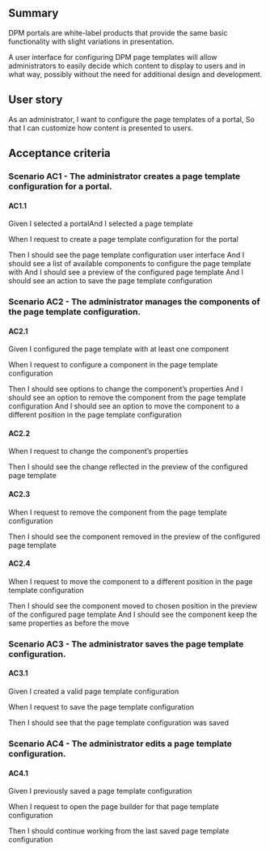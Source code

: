 ## Summary

DPM portals are white-label products that provide the same basic functionality with slight variations in presentation.

A user interface for configuring DPM page templates will allow administrators to easily decide which content to display to users and in what way, possibly without the need for additional design and development.



## User story

As an administrator,
I want to configure the page templates of a portal,
So that I can customize how content is presented to users.



## Acceptance criteria

### Scenario AC1 - The administrator creates a page template configuration for a portal.

#### AC1.1

Given I selected a portalAnd I selected a page template

When I request to create a page template configuration for the portal

Then I should see the page template configuration user interface And I should see a list of available components to configure the page template with And I should see a preview of the configured page template And I should see an action to save the page template configuration

### Scenario AC2 - The administrator manages the components of the page template configuration.

#### AC2.1

Given I configured the page template with at least one component

When I request to configure a component in the page template configuration

Then I should see options to change the component’s properties And I should see an option to remove the component from the page template configuration And I should see an option to move the component to a different position in the page template configuration

#### AC2.2

When I request to change the component’s properties

Then I should see the change reflected in the preview of the configured page template

#### AC2.3

When I request to remove the component from the page template configuration

Then I should see the component removed in the preview of the configured page template

#### AC2.4

When I request to move the component to a different position in the page template configuration

Then I should see the component moved to chosen position in the preview of the configured page template And I should see the component keep the same properties as before the move

### Scenario AC3 - The administrator saves the page template configuration.

#### AC3.1

Given I created a valid page template configuration

When I request to save the page template configuration

Then I should see that the page template configuration was saved

### Scenario AC4 - The administrator edits a page template configuration.

#### AC4.1

Given I previously saved a page template configuration

When I request to open the page builder for that page template configuration

Then I should continue working from the last saved page template configuration
